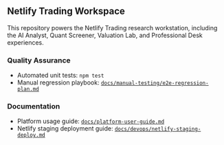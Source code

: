 ## Netlify Trading Workspace

This repository powers the Netlify Trading research workstation, including the
AI Analyst, Quant Screener, Valuation Lab, and Professional Desk experiences.

### Quality Assurance

- Automated unit tests: `npm test`
- Manual regression playbook: [`docs/manual-testing/e2e-regression-plan.md`](docs/manual-testing/e2e-regression-plan.md)

### Documentation

- Platform usage guide: [`docs/platform-user-guide.md`](docs/platform-user-guide.md)
- Netlify staging deployment guide: [`docs/devops/netlify-staging-deploy.md`](docs/devops/netlify-staging-deploy.md)
